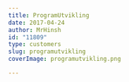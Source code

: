 ```yaml
---
title: ProgramUtvikling
date: 2017-04-24
author: MrHinsh
id: "11809"
type: customers
slug: programutvikling
coverImage: programutvikling.png

---
```







